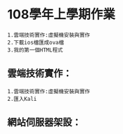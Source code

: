 
# 108學年上學期作業

```
1.雲端技術實作:虛擬機安裝與實作
2.下載ios檔匯成ova檔
3.我的第一個HTML程式
```
## 雲端技術實作：
```
1.雲端技術實作:虛擬機安裝與實作
2.匯入Kali
```
## 網站伺服器架設：
